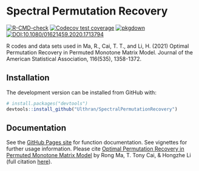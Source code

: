 # Spectral Permutation Recovery

<!-- badges: start -->
[![R-CMD-check](https://github.com/Ulthran/Spectral-Permutation-Recovery/actions/workflows/R-CMD-check.yaml/badge.svg)](https://github.com/Ulthran/Spectral-Permutation-Recovery/actions/workflows/R-CMD-check.yaml)
[![Codecov test coverage](https://codecov.io/gh/Ulthran/Spectral-Permutation-Recovery/branch/main/graph/badge.svg)](https://app.codecov.io/gh/Ulthran/Spectral-Permutation-Recovery?branch=main)
[![pkgdown](https://github.com/Ulthran/Spectral-Permutation-Recovery/actions/workflows/pkgdown.yaml/badge.svg)](https://ulthran.github.io/Spectral-Permutation-Recovery/)
[![DOI:10.1080/01621459.2020.1713794](https://badgen.net/badge/Published%20in/JASA/blue)](https://doi.org/10.1080/01621459.2020.1713794)
<!-- badges: end -->

R codes and data sets used in Ma, R., Cai, T. T., and Li, H. (2021) Optimal Permutation Recovery in Permuted Monotone Matrix Model. Journal of the American Statistical Association, 116(535), 1358-1372.

## Installation

The development version can be installed from GitHub with:

```r
# install.packages("devtools")
devtools::install_github("Ulthran/SpectralPermutationRecovery")
```

## Documentation

See the [GitHub Pages site](https://ulthran.github.io/Spectral-Permutation-Recovery/) for function documentation. See vignettes for further usage information. Please cite [Optimal Permutation Recovery in Permuted Monotone Matrix Model](https://arxiv.org/abs/1911.10604) by Rong Ma, T. Tony Cai, & Hongzhe Li (full citation [here](https://ulthran.github.io/Spectral-Permutation-Recovery/authors.html#citation)).
